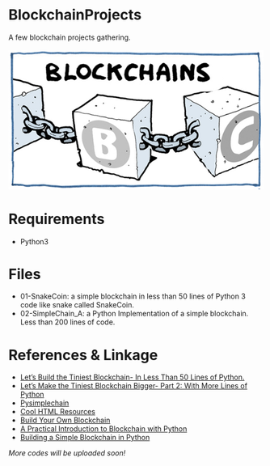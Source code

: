 # BlockchainProjects
A few blockchain projects gathering.<br><br>
![](/blockchain.jpg)

# Requirements
* Python3

# Files
* 01-SnakeCoin: a simple blockchain in less than 50 lines of Python 3 code like snake called SnakeCoin.
* 02-SimpleChain_A: a Python Implementation of a simple blockchain. Less than 200 lines of code.

# References & Linkage
* [Let’s Build the Tiniest Blockchain- In Less Than 50 Lines of Python.](https://medium.com/crypto-currently/lets-build-the-tiniest-blockchain-e70965a248b)
* [Let’s Make the Tiniest Blockchain Bigger- Part 2: With More Lines of Python](https://medium.com/crypto-currently/lets-make-the-tiniest-blockchain-bigger-ac360a328f4d)
* [Pysimplechain](https://github.com/EricAlcaide/pysimplechain)
* [Cool HTML Resources](https://www.html5tricks.com/)
* [Build Your Own Blockchain](http://ecomunsing.com/build-your-own-blockchain)
* [A Practical Introduction to Blockchain with Python](http://adilmoujahid.com/posts/2018/03/intro-blockchain-bitcoin-python/)
* [Building a Simple Blockchain in Python](http://www.pyscoop.com/building-a-simple-blockchain-in-python/)

*More codes will be uploaded soon!*
